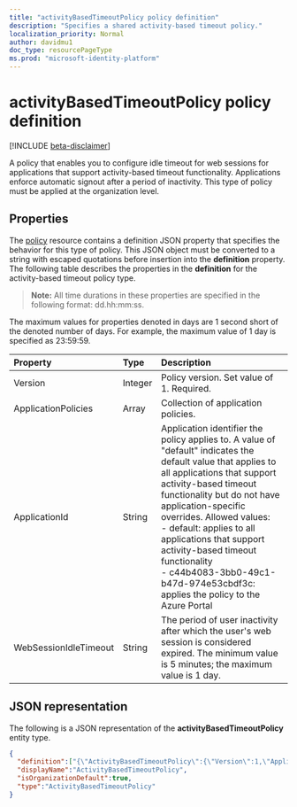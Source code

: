 ```yaml
---
title: "activityBasedTimeoutPolicy policy definition"
description: "Specifies a shared activity-based timeout policy."
localization_priority: Normal
author: davidmu1
doc_type: resourcePageType
ms.prod: "microsoft-identity-platform"
---
```


# activityBasedTimeoutPolicy policy definition

[!INCLUDE [beta-disclaimer](../../includes/beta-disclaimer.md)]

A policy that enables you to configure idle timeout for web sessions for applications that support activity-based timeout functionality. Applications enforce automatic signout after a period of inactivity. This type of policy must be applied at the organization level.

## Properties

The [policy](policy.md) resource contains a definition JSON property that specifies the behavior for this type of policy. This JSON object must be converted to a string with escaped quotations before insertion into the **definition** property. The following table  describes the properties in the **definition** for the activity-based timeout policy type.

>**Note:** All time durations in these properties are specified in the following format: dd.hh:mm:ss.

The maximum values for properties denoted in days are 1 second short of the denoted number of days. For example, the maximum value of 1 day is specified as 23:59:59.

| Property	   | Type	|Description|
|:-------------|:------|:---------|
|Version|Integer|Policy version. Set value of 1. Required.|
|ApplicationPolicies|Array|Collection of application policies.|
|ApplicationId|String|Application identifier the policy applies to. A value of "default" indicates the default value that applies to all applications that support activity-based timeout functionality but do not have application-specific overrides. Allowed values:<br>- default: applies to all applications that support activity-based timeout functionality<br>- c44b4083-3bb0-49c1-b47d-974e53cbdf3c: applies the policy to the Azure Portal|
|WebSessionIdleTimeout|String|The period of user inactivity after which the user's web session is considered expired. The minimum value is 5 minutes; the maximum value is 1 day.|

## JSON representation
The following is a JSON representation of the **activityBasedTimeoutPolicy** entity type.

```json
{
  "definition":["{\"ActivityBasedTimeoutPolicy\":{\"Version\":1,\"ApplicationPolicies\":[{\"ApplicationId\":\"default\",\"WebSessionIdleTimeout\":\"01:00:00\"},{\"ApplicationId\":\"c44b4083-3bb0-49c1-b47d-974e53cbdf3c\",\"WebSessionIdleTimeout\":\"00:15:00\"}]}}"],
  "displayName":"ActivityBasedTimeoutPolicy",
  "isOrganizationDefault":true,
  "type":"ActivityBasedTimeoutPolicy"
}
```

